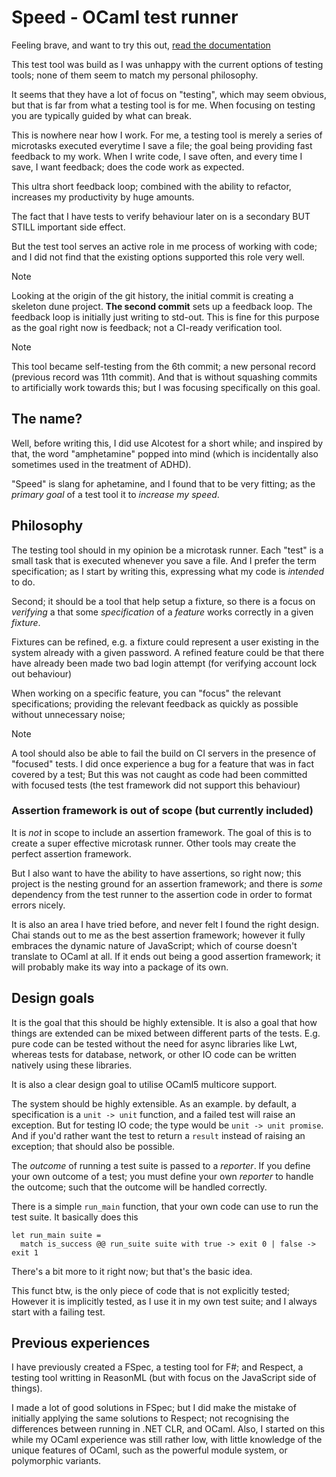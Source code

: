 # Speed - OCaml test runner

Feeling brave, and want to try this out, [read the documentation](./DOCUMENTATION.MD)

This test tool was build as I was unhappy with the current options of testing
tools; none of them seem to match my personal philosophy.

It seems that they have a lot of focus on "testing", which may seem obvious, but
that is far from what a testing tool is for me. When focusing on testing you
are typically guided by what can break.

This is nowhere near how I work. For me, a testing tool is merely a series of
microtasks executed everytime I save a file; the goal being providing fast
feedback to my work. When I write code, I save often, and every time I save, I
want feedback; does the code work as expected.

This ultra short feedback loop; combined with the ability to refactor, increases
my productivity by huge amounts.

The fact that I have tests to verify behaviour later on is a secondary BUT STILL
important side effect.

But the test tool serves an active role in me process of working with code; and
I did not find that the existing options supported this role very well.

> [!NOTE]
> Looking at the origin of the git history, the initial commit is creating a
> skeleton dune project. **The second commit** sets up a feedback loop. The
> feedback loop is initially just writing to std-out. This is fine for this
> purpose as the goal right now is feedback; not a CI-ready verification tool.

> [!NOTE]
> This tool became self-testing from the 6th commit; a new personal
> record (previous record was 11th commit). And that is without squashing
> commits to artificially work towards this; but I was focusing specifically on
> this goal.

## The name?

Well, before writing this, I did use Alcotest for a short while; and inspired by
that, the word "amphetamine" popped into mind (which is incidentally also
sometimes used in the treatment of ADHD).

"Speed" is slang for aphetamine, and I found that to be very fitting; as the
_primary goal_ of a test tool it to _increase my speed_.

## Philosophy

The testing tool should in my opinion be a microtask runner. Each "test" is a
small task that is executed whenever you save a file. And I prefer the term
specification; as I start by writing this, expressing what my code is _intended_
to do.

Second; it should be a tool that help setup a fixture, so there is a focus on
_verifying_ a that some _specification_ of a _feature_ works correctly in a
given _fixture_.

Fixtures can be refined, e.g. a fixture could represent a user existing in the
system already with a given password. A refined feature could be that there have
already been made two bad login attempt (for verifying account lock out
behaviour)

When working on a specific feature, you can "focus" the relevant specifications;
providing the relevant feedback as quickly as possible without unnecessary
noise;

> [!NOTE]
> A tool should also be able to fail the build on CI servers in the presence of
> "focused" tests. I did once experience a bug for a feature that was in fact
> covered by a test; But this was not caught as code had been committed with
> focused tests (the test framework did not support this behaviour)

### Assertion framework is out of scope (but currently included)

It is _not_ in scope to include an assertion framework. The goal of this is to
create a super effective microtask runner. Other tools may create the perfect
assertion framework.

But I also want to have the ability to have assertions, so right now; this
project is the nesting ground for an assertion framework; and there is _some_
dependency from the test runner to the assertion code in order to format errors
nicely.

It is also an area I have tried before, and never felt I found the right design.
Chai stands out to me as the best assertion framework; however it fully embraces
the dynamic nature of JavaScript; which of course doesn't translate to OCaml at
all. If it ends out being a good assertion framework; it will probably make its
way into a package of its own.

## Design goals

It is the goal that this should be highly extensible. It is also a goal that how
things are extended can be mixed between different parts of the tests. E.g. pure
code can be tested without the need for async libraries like Lwt, whereas
tests for database, network, or other IO code can be written natively using
these libraries.

It is also a clear design goal to utilise OCaml5 multicore support.

The system should be highly extensible. As an example. by default, a
specification is a `unit -> unit` function, and a failed test will raise an
exception. But for testing IO code; the type would be `unit -> unit promise`.
And if you'd rather want the test to return a `result` instead of raising an
exception; that should also be possible.

The _outcome_ of running a test suite is passed to a _reporter_. If you define
your own outcome of a test; you must define your own _reporter_ to handle the
outcome; such that the outcome will be handled correctly.

There is a simple `run_main` function, that your own code can use to run the
test suite. It basically does this

```
let run_main suite =
  match is_success @@ run_suite suite with true -> exit 0 | false -> exit 1
```

There's a bit more to it right now; but that's the basic idea.

This funct btw, is the only piece of code that is not explicitly tested; However
it is implicitly tested, as I use it in my own test suite; and I always start
with a failing test.

## Previous experiences

I have previously created a FSpec, a testing tool for F#; and Respect, a
testing tool writting in ReasonML (but with focus on the JavaScript side of
things).

I made a lot of good solutions in FSpec; but I did make the mistake of initially
applying the same solutions to Respect; not recognising the differences between
running in .NET CLR, and OCaml. Also, I started on this while my OCaml
experience was still rather low, with little knowledge of the unique features of
OCaml, such as the powerful module system, or polymorphic variants.
